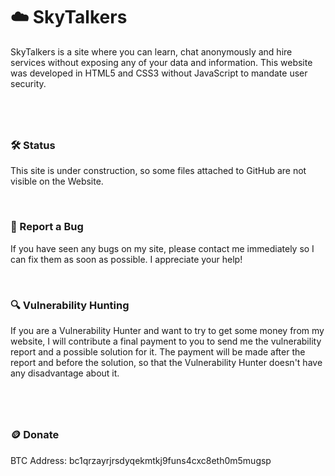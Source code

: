 # ☁️ SkyTalkers
SkyTalkers is a site where you can learn, chat anonymously and hire services without exposing any of your data and information. This website was developed in HTML5 and CSS3 without JavaScript to mandate user security. 

#

<br>

### 🛠 Status
This site is under construction, so some files attached to GitHub are not visible on the Website.

<br>

### 📝 Report a Bug
If you have seen any bugs on my site, please contact me immediately so I can fix them as soon as possible. I appreciate your help!

<br>

### 🔍 Vulnerability Hunting
If you are a Vulnerability Hunter and want to try to get some money from my website, I will contribute a final payment to you to send me the vulnerability report and a possible solution for it. The payment will be made after the report and before the solution, so that the Vulnerability Hunter doesn't have any disadvantage about it.

#

<br>

### 🪙 Donate
BTC Address: bc1qrzayrjrsdyqekmtkj9funs4cxc8eth0m5mugsp
